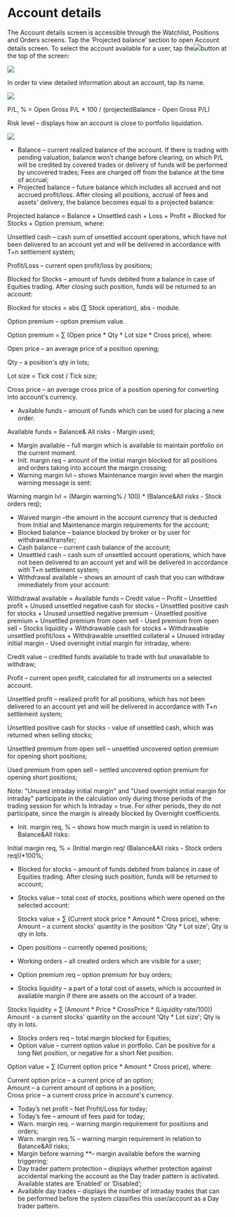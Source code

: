 # Account details

The Account details screen is accessible through the Watchlist, Positions and Orders screens. Tap the ‘Projected balance’ section to open Account details screen. To select the account available for a user, tap the![](<../../../.gitbook/assets/first (1) (2) (3).png>)button at the top of the screen:

![](<../../../.gitbook/assets/1 (120).png>)

In order to view detailed information about an account, tap its name.

![](<../../../.gitbook/assets/2 (108).png>)

P/L, % = Open Gross P/L \* 100 / (projectedBalance - Open Gross P/L)

Risk level – displays how an account is close to portfolio liquidation.

![](<../../../.gitbook/assets/3 (88).png>)

* Balance – current realized balance of the account. If there is trading with pending valuation, balance won’t change before clearing, on which P/L will be credited by covered trades or delivery of funds will be performed by uncovered trades; Fees are charged off from the balance at the time of accrual;
* Projected balance – future balance which includes all accrued and not accrued profit/loss. After closing all positions, accrual of fees and assets' delivery, the balance becomes equal to a projected balance:

Projected balance = Balance + Unsettled cash + Loss + Profit + Blocked for Stocks + Option premium, where:

Unsettled cash – cash sum of unsettled account operations, which have not been delivered to an account yet and will be delivered in accordance with T+n settlement system;

Profit/Loss – current open profit/loss by positions;

Blocked for Stocks – amount of funds debited from a balance in case of Equities trading. After closing such position, funds will be returned to an account:

Blocked for stocks = abs (∑ Stock operation), abs - module.

Option premium – option premium value.

Option premium = ∑ (Open price \* Qty \* Lot size \* Cross price), where:

Open price – an average price of a position opening;

Qty – a position's qty in lots;

Lot size = Tick cost / Tick size;

Cross price – an average cross price of a position opening for converting into account's currency.

* Available funds – amount of funds which can be used for placing a new order.&#x20;

Available funds = Balance& All risks - Margin used;

* Margin available – full margin which is available to maintain portfolio on the current moment.&#x20;
* Init. margin req – amount of the initial margin blocked for all positions and orders taking into account the margin crossing;
* Warning margin lvl – shows Maintenance margin level when the margin warning message is sent:

Warning margin lvl = (Margin warning% / 100) \* (Balance\&All risks - Stock orders req);

* Waived margin –the amount in the account currency that is deducted from Initial and Maintenance margin requirements for the account;
* Blocked balance – balance blocked by broker or by user for withdrawal/transfer;
* Cash balance – current cash balance of the account;
* Unsettled cash – сash sum of unsettled account operations, which have not been delivered to an account yet and will be delivered in accordance with T+n settlement system;
* Withdrawal available – shows an amount of cash that you can withdraw immediately from your account:

Withdrawal available = Available funds – Credit value – Profit – Unsettled profit + Unused unsettled negative cash for stocks – Unsettled positive cash for stocks + Unused unsettled negative premium - Unsettled positive premium + Unsettled premium from open sell - Used premium from open sell **-** Stocks liquidity + Withdrawable cash for stocks + Withdrawable unsettled profit/loss + Withdrawable unsettled collateral + Unused intraday initial margin - Used overnight initial margin for intraday, where:

Credit value – credited funds available to trade with but unavailable to withdraw;

Profit – current open profit, calculated for all instruments on a selected account.

Unsettled profit – realized profit for all positions, which has not been delivered to an account yet and will be delivered in accordance with T+n settlement system;

Unsettled positive cash for stocks - value of unsettled cash, which was returned when selling stocks;

Unsettled premium from open sell – unsettled uncovered option premium for opening short positions;

Used premium from open sell – settled uncovered option premium for opening short positions;

Note: "Unused intraday initial margin" and "Used overnight initial margin for intraday" participate in the calculation only during those periods of the trading session for which Is Intraday = true. For other periods, they do not participate, since the margin is already blocked by Overnight coefficients.

* Init. margin req, % – shows how much margin is used in relation to Balance\&All risks:

Initial margin req, % = (Initial margin req/ (Balance\&All risks - Stock orders req))\*100%;

* Blocked for stocks – amount of funds debited from balance in case of Equities trading. After closing such position, funds will be returned to account;
*   Stocks value – total cost of stocks, positions which were opened on the selected account:

    Stocks value = ∑ (Current stock price \* Amount \* Cross price), where:\
    Amount – a current stocks' quantity in the position 'Qty \* Lot size'; Qty is qty in lots.
* Open positions – currently opened positions;
* Working orders – all created orders which are visible for a user;
* Option premium req – option premium for buy orders;
* Stocks liquidity – a part of a total cost of assets, which is accounted in available margin if there are assets on the account of a trader.

Stocks liquidity = ∑ (Amount \* Price \* CrossPrice \* (Liquidity rate/100)) Amount - a current stocks' quantity on the account 'Qty \* Lot size'; Qty is qty in lots.

* Stocks orders req – total margin blocked for Equities;
* Option value – сurrent option value in portfolio. Can be positive for a long Net position, or negative for a short Net position.&#x20;

Option value = ∑ (Current option price \* Amount \* Cross price), where:

Current option price – a current price of an option;\
Amount – a current amount of options in a position;\
Cross price – a current cross price in account's currency.

* Today’s net profit – Net Profit/Loss for today;
* Today’s fee ­– amount of fees paid for today;
* Warn. margin req. – warning margin requirement for positions and orders;
* Warn. margin req.% – warning margin requirement in relation to Balance\&All risks;
* Margin before warning _\*\*_– margin available before the warning triggering;
* Day trader pattern protection –  displays whether protection against accidental marking the account as the Day trader pattern is activated. Available states are ‘Enabled’ or ‘Disabled’;
* Available day trades –  displays the number of intraday trades that can be performed before the system classifies this user/account as a Day trader pattern.
